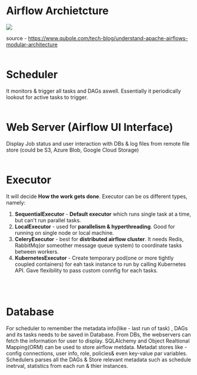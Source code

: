 

# Airflow Archietcture

![](https://www.qubole.com/wp-content/uploads/2020/03/image6-3-800x478.png)

source - https://www.qubole.com/tech-blog/understand-apache-airflows-modular-architecture
</br>
</br>

# Scheduler
It monitors & trigger all tasks and DAGs aswell.
Essentially it periodically lookout for active tasks to trigger.
</br>
</br>


# Web Server (Airflow UI Interface)
Display Job status and user interaction with DBs & log files from remote file store (could be S3, Azure Blob, Google Cloud Storage)
</br>
</br>


# Executor
It will decide **How the work gets done**. Executor can be os different types, namely:
1. **SequentialExecutor** - **Default executor** which runs single task at a time, but can't run parallel tasks.
2. **LocalExecutor** - used for **parallelism & hyperthreading**. Good for running on single node or local machine.
3. **CeleryExecutor** - best for **distributed airflow cluster**. It needs Redis, RabbitMq(or someother message queue system) to coordinate tasks between workers.
4. **KubernetesExecutor** -  Create temporary pod(one or more tightly coupled containers) for eah task instance to run by calling Kubernetes API. Gave flexibility to pass custom connfig for each tasks.
</br>
</br>


# Database
For scheduler to remember the metadata info(like - last run of task) , DAGs and  its tasks needs to be saved in Database. From DBs, the webservers can fetch the information for user to display. SQLAlchemy and Object Realtional Mapping(ORM) can be used to store airflow metdata.
Metadat stores like - config connections, user info, role, policies& even key-value par variables. Schedulers parses all the DAGs & Store relevant metadata such as schedule inetrval, statistics from each run & thier instances.







